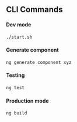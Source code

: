 ## CLI Commands
#### Dev mode
`./start.sh`

#### Generate component
`ng generate component xyz`

#### Testing
`ng test`

#### Production mode
`ng build`
